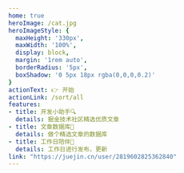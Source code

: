 ```yaml
---
home: true
heroImage: /cat.jpg
heroImageStyle: {
  maxHeight: '330px',
  maxWidth: '100%',
  display: block,
  margin: '1rem auto',
  borderRadius: '5px',
  boxShadow: '0 5px 18px rgba(0,0,0,0.2)'
}
actionText: 👉 开始
actionLink: /sort/all
features:
- title: 开发小助手🔍
  details: 掘金技术社区精选优质文章
- title: 文章数据库🎥
  details: 做个精选文章的数据库
- title: 工作日陪伴🚥
  details: 工作日进行发布，更新
link: "https://juejin.cn/user/2819602825362840"
---
```

